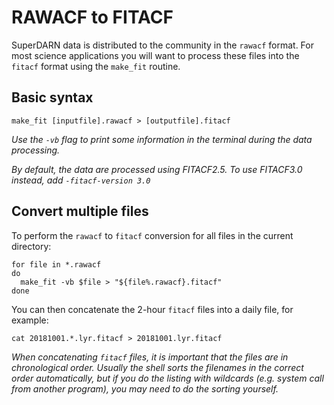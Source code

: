 # RAWACF to FITACF

SuperDARN data is distributed to the community in the `rawacf`  format. For most science applications you will want to process these files into the `fitacf` format using the `make_fit` routine.

## Basic syntax
```
make_fit [inputfile].rawacf > [outputfile].fitacf
```

*Use the `-vb` flag to print some information in the terminal during the data processing.*

*By default, the data are processed using FITACF2.5. To use FITACF3.0 instead, add `-fitacf-version 3.0`*

##  Convert multiple files
To perform the `rawacf` to `fitacf` conversion for all files in the current directory:
```
for file in *.rawacf
do 
  make_fit -vb $file > "${file%.rawacf}.fitacf"
done
```

You can then concatenate the 2-hour `fitacf` files into a daily file, for example:
```
cat 20181001.*.lyr.fitacf > 20181001.lyr.fitacf
```

*When concatenating `fitacf` files, it is important that the files are in chronological order. Usually the shell sorts the filenames in the correct order automatically, but if you do the listing with wildcards (e.g. system call from another program), you may need to do the sorting yourself.*




